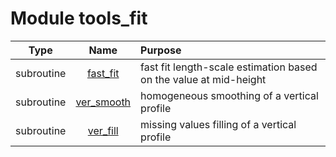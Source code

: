 # Module tools_fit

| Type | Name | Purpose |
| :--: | :--: | :---------- |
| subroutine | [fast_fit](https://github.com/benjaminmenetrier/bump/tree/master/src/tools_fit.F90#L25) | fast fit length-scale estimation based on the value at mid-height |
| subroutine | [ver_smooth](https://github.com/benjaminmenetrier/bump/tree/master/src/tools_fit.F90#L177) | homogeneous smoothing of a vertical profile |
| subroutine | [ver_fill](https://github.com/benjaminmenetrier/bump/tree/master/src/tools_fit.F90#L230) | missing values filling of a vertical profile |
